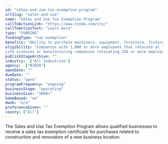 ```yaml
---
id: "sales-and-use-tax-exemption-program"
urlSlug: "sales-and-use"
name: "Sales and Use Tax Exemption Program"
callToActionLink: "https://www.njeda.com/stx/"
callToActionText: "Learn more"
type: "FUNDING"
fundingType: "tax exemption"
benefits: "Ability to purchase machinery, equipment, furniture, fixtures, and building materials without New Jersey sales tax."
eligibility: "Companies with 1,000 or more employees that relocate at least 500 workers to a new or substantially rehabilitated facility. 
Life sciences or manufacturing companies relocating 250 or more employees may be eligible."
publishStageArchive: ""
industry:  ["All Industries"]
agency:  ["NJEDA"]
openDate: ""
dueDate: ""
status: "open"
programFrequency: "ongoing"
businessStage: "operating"
businessSize: "1000<"
homeBased: "no"
mwvb: "n/a"
preferenceGiven: ""
county: ["All"]
---
```


The Sales and Use Tax Exemption Program allows qualified businesses to receive a sales tax exemption certificate for purchases related to construction and renovation of a new business location.
